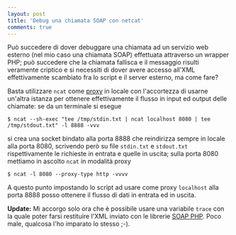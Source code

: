 ```yaml
---
layout: post
title: 'Debug una chiamata SOAP con netcat'
comments: true
---
```

Può succedere di dover debuggare una chiamata ad un servizio web esterno (nel
mio caso una chiamata SOAP) effettuata attraverso un wrapper PHP; può succedere
che la chiamata fallisca e il messaggio risulti veramente criptico e si
necessiti di dover avere accesso all'XML effettivamente scambiato fra lo script
e il server esterno, ma come fare?

Basta utilizzare ``ncat`` come
[proxy](http://nmap.org/ncat/guide/ncat-proxy.html) in locale con l'accortezza
di usarne un'altra istanza per ottenere effettivamente il flusso in input ed
output delle chiamate: se da un terminale si esegue

    $ ncat --sh-exec "tee /tmp/stdin.txt | ncat localhost 8080 | tee /tmp/stdout.txt" -l 8888 -vvv

si crea una socket bindato alla porta 8888 che reindirizza sempre in locale
alla porta 8080, scrivendo però su file ``stdin.txt`` e ``stdout.txt``
rispettivamente le richieste in entrata e quelle in uscita; sulla porta 8080
mettiamo in ascolto ``ncat`` in modalità proxy

    $ ncat -l 8080 --proxy-type http -vvvv

A questo punto impostando lo script ad usare come proxy ``localhost`` alla
porta 8888 posso ottenere il flusso di dati in entrata ed in uscita.

**Update:** Mi accorgo solo ora che è possibile usare una variabile ``trace``
con la quale poter farsi restituire l'XML inviato con le librerie [SOAP PHP](http://www.php.net/manual/en/soapclient.getlastresponse.php). Poco male,
qualcosa l'ho imparato lo stesso ;-).
